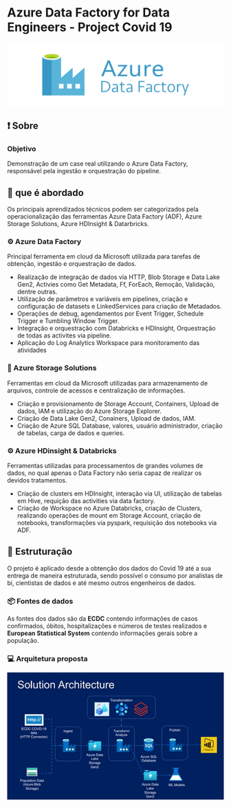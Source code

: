 # Azure Data Factory for Data Engineers - Project Covid 19

<p align="center">
  <img src="image_files/image_adf.png" widht="50%" height="50%" />
</p>

## ❗ Sobre

### Objetivo
Demonstração de um case real utilizando o Azure Data Factory, responsável pela ingestão e orquestração do pipeline.

## 📄  que é abordado

Os principais aprendizados técnicos podem ser categorizados pela operacionalização das ferramentas Azure Data Factory (ADF), Azure Storage Solutions, Azure HDInsight & Datarbricks.

### ⚙️ Azure Data Factory

Principal ferramenta em cloud da Microsoft utilizada para tarefas de obtenção, ingestão e orquestração de dados. 

- Realização de integração de dados via HTTP, Blob Storage e Data Lake Gen2, Activies como Get Metadata, Ff, ForEach, Remoção, Validação, dentre outras. 
- Utilização de parâmetros e variáveis em pipelines, criação e configuração de datasets e LinkedServices para criação de Metadados. 
- Operações de debug, agendamentos por Event Trigger, Schedule Trigger e Tumbling Window Trigger. 
- Integração e orquestração com Databricks e HDInsight, Orquestração de todas as activites via pipeline. 
- Aplicação do Log Analytics Workspace para monitoramento das atividades

### 📂 Azure Storage Solutions

Ferramentas em cloud da Microsoft utilizadas para armazenamento de arquivos, controle de acessos e centralização de informações.

- Criação e provisionamento de Storage Account, Containers, Upload de dados, IAM e utilização do Azure Storage Explorer. 
- Criação de Data Lake Gen2, Conainers, Upload de dados, IAM. 
- Criação de Azure SQL Database, valores, usuário administrador, criação de tabelas, carga de dados e queries.

### ⚙️ Azure HDinsight & Databricks

Ferramentas utilizadas para processamentos de grandes volumes de dados, no qual apenas o Data Factory não seria capaz de realizar os devidos tratamentos.

- Criação de clusters em HDInsight, interação via UI, utilização de tabelas em Hive, requição das activities via data factory.
- Criação de Workspace no Azure Databricks, criação de Clusters, realizando operações de mount em Storage Account, criação de notebooks, transformações via pyspark, requisição dos notebooks via ADF.


## 📄 Estruturação

O projeto é aplicado desde a obtenção dos dados do Covid 19 até a sua entrega de maneira estruturada, sendo possível o consumo por analistas de bi, cientistas de dados e até mesmo outros engenheiros de dados. 

### 📦 Fontes de dados

As fontes dos dados são da **ECDC** contendo informações de casos confirmados, óbitos, hospitalizações e números de testes realizados e **European Statistical System** contendo informações gerais sobre a população.

### 💻 Arquitetura proposta

<p align="center">
  <img src="image_files/image_archutecture.jpeg" />
</p>
